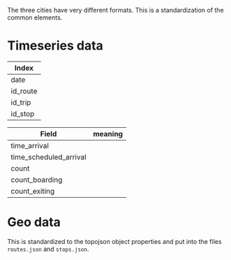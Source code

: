 The three cities have very different formats. 
This is a standardization of the common elements.


Timeseries data
===================

| Index       |
| ----------- |
| date        |
| id_route    |
| id_trip     | 
| id_stop     |


| Field                    | meaning                                       |
| -------------            | ----------------------------------------------|
| time_arrival             |                                               |
| time_scheduled_arrival   |                                               |
| count                    |                                               |
| count_boarding           |                                               |
| count_exiting            |                                               |




Geo data
===================

This is standardized to the topojson object properties and 
put into the files ``routes.json`` and ``stops.json``.